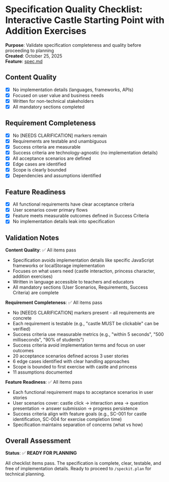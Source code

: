 # Specification Quality Checklist: Interactive Castle Starting Point with Addition Exercises

**Purpose**: Validate specification completeness and quality before proceeding to planning  
**Created**: October 25, 2025  
**Feature**: [spec.md](../spec.md)

## Content Quality

- [x] No implementation details (languages, frameworks, APIs)
- [x] Focused on user value and business needs
- [x] Written for non-technical stakeholders
- [x] All mandatory sections completed

## Requirement Completeness

- [x] No [NEEDS CLARIFICATION] markers remain
- [x] Requirements are testable and unambiguous
- [x] Success criteria are measurable
- [x] Success criteria are technology-agnostic (no implementation details)
- [x] All acceptance scenarios are defined
- [x] Edge cases are identified
- [x] Scope is clearly bounded
- [x] Dependencies and assumptions identified

## Feature Readiness

- [x] All functional requirements have clear acceptance criteria
- [x] User scenarios cover primary flows
- [x] Feature meets measurable outcomes defined in Success Criteria
- [x] No implementation details leak into specification

## Validation Notes

**Content Quality**: ✅ All items pass
- Specification avoids implementation details like specific JavaScript frameworks or localStorage implementation
- Focuses on what users need (castle interaction, princess character, addition exercises)
- Written in language accessible to teachers and educators
- All mandatory sections (User Scenarios, Requirements, Success Criteria) are complete

**Requirement Completeness**: ✅ All items pass
- No [NEEDS CLARIFICATION] markers present - all requirements are concrete
- Each requirement is testable (e.g., "castle MUST be clickable" can be verified)
- Success criteria use measurable metrics (e.g., "within 5 seconds", "500 milliseconds", "90% of students")
- Success criteria avoid implementation terms and focus on user outcomes
- 20 acceptance scenarios defined across 3 user stories
- 6 edge cases identified with clear handling approaches
- Scope is bounded to first exercise with castle and princess
- 11 assumptions documented

**Feature Readiness**: ✅ All items pass
- Each functional requirement maps to acceptance scenarios in user stories
- User scenarios cover: castle click → interaction area → question presentation → answer submission → progress persistence
- Success criteria align with feature goals (e.g., SC-001 for castle identification, SC-004 for exercise completion time)
- Specification maintains separation of concerns (what vs how)

## Overall Assessment

**Status**: ✅ **READY FOR PLANNING**

All checklist items pass. The specification is complete, clear, testable, and free of implementation details. Ready to proceed to `/speckit.plan` for technical planning.
